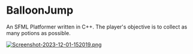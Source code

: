 # BalloonJump
An SFML Platformer written in C++. The player's objective is to collect as many potions as possible.

[![Screenshot-2023-12-01-152019.png](https://i.postimg.cc/bdfp2HPH/Screenshot-2023-12-01-152019.png)](https://postimg.cc/Mf5hCBvv)
